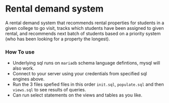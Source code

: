 # Rental demand system
A rental demand system that recommends rental properties for students in a given college to go visit, tracks which students have been assigned to given rental,
and recommends next batch of students based on a priority system (who has been looking for a property the longest).

### How To use
- Underlying sql runs on `mariadb` schema language defintions, mysql will also work.
- Connect to your server using your credentials from specified sql engines above.
- Run the 3 files spefied files in this order `init.sql`, `populate.sql` and then `views.sql` to see results of queries.
- Can run select statements on the views and tables as you like.
